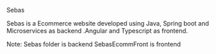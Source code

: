 Sebas

Sebas is a Ecommerce website developed using Java, Spring boot and Microservices as backend .Angular and Typescript as frontend.

Note: Sebas folder is backend 
      SebasEcommFront is frontend
